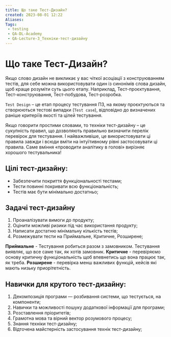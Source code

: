 ```yaml
---
title: Що таке Тест-Дизайн?
created: 2023-08-01 12:22
Aliases:
Tags: 
 - testing
 - QA-DL-Academy
 - QA-Lecture-3_Техніки-тест-дизайну
---
```

# Що таке Тест-Дизайн?

Якщо слово дизайн не викликає у вас чіткої асоціації з конструюванням тестів, для себе можна використовувати один із синонімів слова дизайн, щоб краще розуміти суть цього етапу. Наприклад, Тест-проєктування, Тест-конструювання, Тест-побудова, Тест-розробка.

`Test Design` – це етап процесу тестування ПЗ, на якому проєктуються та створюються тестові випадки (`Test case`), відповідно до визначених раніше критеріїв якості та цілей тестування.

Якщо говорити простими словами, то техніки тест-дизайну – це сукупність правил, що дозволяють правильно визначити перелік перевірок для тестування. І найважливіше, це використовувати ці правила завжди і всюди вміти на інтуїтивному рівні застосовувати ці правила. Саме вміння «проводити аналітику в голові» вирізняє хорошого тестувальника!

## Цілі тест-дизайну:

- Забезпечити покриття функціональності тестами;
- Тести повинні покривати всю функціональність;
- Тестів має бути мінімально достатньо;

## Задачі тест-дизайну

1. Проаналізувати вимоги до продукту;
2. Оцінити можливі ризики під час використання продукту;
3. Написати достатню мінімальну кількість тестів;
4. Розмежувати тести на Приймальне, Критичне, Розширене;

**Приймальне** - Тестування робиться разом з замовником. Тестування виявляє, що все саме так, як хотів замовник.
**Критичне** - перевіряємо основу критичну функціональність щоб впевнетись що вона працює так, як треба.
**Розширене** - перевірка менш важливих функцій, кейсів які мають низьку приорітетність.

## Навички для крутого тест-дизайну:

1. Декомпозиція програми — розбивання системи, що тестується, на компоненти;
2. Навички та можливості пошуку додаткової інформації для програми;
3. Розставлення пріоритетів;
4. Грамотна мова та вірний вектор розумового процесу;
5. Знання техніки тест-дизайну;
6. Відточена майстерність застосування технік тест-дизайну;
